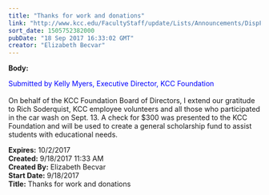 ```yaml
---
title: "Thanks for work and donations"
link: "http://www.kcc.edu/FacultyStaff/update/Lists/Announcements/DispForm.aspx?ID=2515"
sort_date: 1505752382000
pubDate: "18 Sep 2017 16:33:02 GMT"
creator: "Elizabeth Becvar"
---
```


<div><b>Body:</b> <div class="ExternalClassA7960380A4BC48E09294417768DDEF62"><p><span style="color:blue">Submitted by Kelly Myers, Executive Director, KCC Foundation</span><br /><br />On behalf of the KCC Foundation Board of Directors, I extend our gratitude to Rich Soderquist, KCC employee volunteers and all those who participated in the car wash on Sept. 13. A check for $300 was presented to the KCC Foundation and will be used to create a general scholarship fund to assist students with educational needs. <br /></p></div></div>
<div><b>Expires:</b> 10/2/2017</div>
<div><b>Created:</b> 9/18/2017 11:33 AM</div>
<div><b>Created By:</b> Elizabeth Becvar</div>
<div><b>Start Date:</b> 9/18/2017</div>
<div><b>Title:</b> Thanks for work and donations</div>
